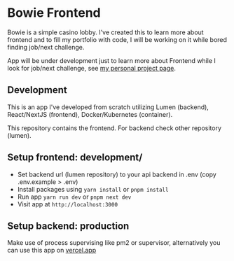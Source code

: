 # Bowie Frontend
Bowie is a simple casino lobby. I've created this to learn more about frontend and to fill my portfolio with code, I will be working on it while bored finding job/next challenge.

App will be under development just to learn more about Frontend while I look for job/next challenge, see [my personal project page](https://me.casinoman.app).

## Development
This is an app I've developed from scratch utilizing Lumen (backend), React/NextJS (frontend), Docker/Kubernetes (container).

This repository contains the frontend. For backend check other repository (lumen).

## Setup frontend: development/
- Set backend url (lumen repository) to your api backend in .env (copy .env.example > .env)
- Install packages using `yarn install` or `pnpm install`
- Run app `yarn run dev` or `pnpm next dev`
- Visit app at `http://localhost:3000`

## Setup backend: production
Make use of process supervising like pm2 or supervisor, alternatively you can use this app on [vercel.app](https://vercel.app)